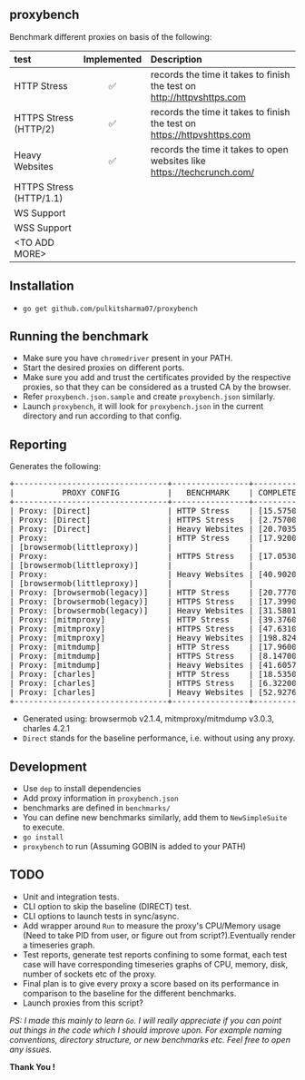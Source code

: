 ## proxybench
Benchmark different proxies on basis of the following:

| test                    |   Implemented       | Description |
|:------------------------|:-------------------:|:------------|
|HTTP Stress              | :white_check_mark:  | records the time it takes to finish the test on http://httpvshttps.com  |
|HTTPS Stress (HTTP/2)    | :white_check_mark:  | records the time it takes to finish the test on https://httpvshttps.com |
| Heavy Websites          | :white_check_mark:  | records the time it takes to open websites like https://techcrunch.com/ |
|HTTPS Stress (HTTP/1.1)  |    ||
|WS Support               |                     ||
|WSS Support         |                     ||
|\<TO ADD MORE\>          |                     ||

## Installation
* `go get github.com/pulkitsharma07/proxybench`

## Running the benchmark
* Make sure you have `chromedriver` present in your PATH.
* Start the desired proxies on different ports.
* Make sure you add and trust the certificates provided by the respective proxies, so that they can be considered as a trusted CA by the browser.
* Refer `proxybench.json.sample` and create `proxybench.json` similarly.
* Launch `proxybench`, it will look for `proxybench.json` in the current directory and run according to that config.

## Reporting
Generates the following:
<pre>
+--------------------------------+----------------+------------------------+
|          PROXY CONFIG          |   BENCHMARK    | COMPLETED IN (SECONDS) |
+--------------------------------+----------------+------------------------+
| Proxy: [Direct]                | HTTP Stress    | [15.575000]            |
| Proxy: [Direct]                | HTTPS Stress   | [2.757000]             |
| Proxy: [Direct]                | Heavy Websites | [20.703525]            |
| Proxy:                         | HTTP Stress    | [17.920000]            |
| [browsermob(littleproxy)]      |                |                        |
| Proxy:                         | HTTPS Stress   | [17.053000]            |
| [browsermob(littleproxy)]      |                |                        |
| Proxy:                         | Heavy Websites | [40.902084]            |
| [browsermob(littleproxy)]      |                |                        |
| Proxy: [browsermob(legacy)]    | HTTP Stress    | [20.777000]            |
| Proxy: [browsermob(legacy)]    | HTTPS Stress   | [17.399000]            |
| Proxy: [browsermob(legacy)]    | Heavy Websites | [31.580184]            |
| Proxy: [mitmproxy]             | HTTP Stress    | [39.376000]            |
| Proxy: [mitmproxy]             | HTTPS Stress   | [47.631000]            |
| Proxy: [mitmproxy]             | Heavy Websites | [198.824246]           |
| Proxy: [mitmdump]              | HTTP Stress    | [17.960000]            |
| Proxy: [mitmdump]              | HTTPS Stress   | [8.147000]             |
| Proxy: [mitmdump]              | Heavy Websites | [41.605729]            |
| Proxy: [charles]               | HTTP Stress    | [18.535000]            |
| Proxy: [charles]               | HTTPS Stress   | [6.322000]             |
| Proxy: [charles]               | Heavy Websites | [52.927620]            |
+--------------------------------+----------------+------------------------+
</pre>
* Generated using: browsermob v2.1.4, mitmproxy/mitmdump v3.0.3, charles 4.2.1
* `Direct` stands for the baseline performance, i.e. without using any proxy.

## Development
* Use `dep` to install dependencies
* Add proxy information in `proxybench.json`
* benchmarks are defined in `benchmarks/`
* You can define new benchmarks similarly, add them to `NewSimpleSuite` to execute.
* `go install`
* `proxybench` to run (Assuming GOBIN is added to your PATH)

## TODO
* Unit and integration tests.
* CLI option to skip the baseline (DIRECT) test.
* CLI options to launch tests in sync/async.
* Add wrapper around `Run` to measure the proxy's CPU/Memory usage (Need to take PID from user, or figure out from script?).Eventually render a timeseries graph.
* Test reports, generate test reports confining to some format, each test case will have corresponding timeseries graphs of CPU, memory, disk, number of sockets etc of the proxy.
* Final plan is to give every proxy a score based on its performance in comparison to the baseline for the different benchmarks.
* Launch proxies from this script?


*PS: I made this mainly to learn `Go`. I will really appreciate if you can point out things in the code which I should improve upon. For example naming conventions, directory structure, or new benchmarks etc. Feel free to open any issues.*

**Thank You !**
